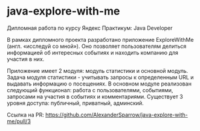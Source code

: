 # java-explore-with-me
Дипломная работа по курсу Яндекс Практикум: Java Developer 

В рамках дипломного проекта разработано приложение ExploreWithMe (англ. «исследуй со мной»). Оно позволяет пользователям делиться информацией об интересных событиях и находить компанию для участия в них.

Приложение имеет 2 модуля: модуль статистики и основной модуль. Задача модуля статистики - учитывать 
запросы к определенным URL и выдавать информацию о посещениях. В основном модуле реализован следующий функционал:
работа с пользователями, событиями, запросами на участия в событиях и комментариями. Существует 3 уровня доступа: публичный, приватный, админский.

Ссылка на PR:
https://github.com/AlexanderSparrow/java-explore-with-me/pull/3

